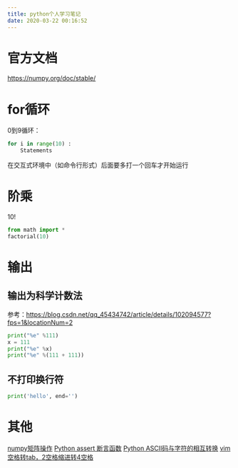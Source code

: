 ```yaml
---
title: python个人学习笔记
date: 2020-03-22 00:16:52
---
```


# 官方文档

<https://numpy.org/doc/stable/>

# for循环
0到9循环：
```py
for i in range(10) :
	Statements

```
在交互式环境中（如命令行形式）后面要多打一个回车才开始运行

# 阶乘
10!
```py
from math import *
factorial(10)
```

# 输出
## 输出为科学计数法
参考：<https://blog.csdn.net/qq_45434742/article/details/102094577?fps=1&locationNum=2>

```py
print("%e" %111)
x = 111
print("%e" %x)
print("%e" %(111 + 111))
```

## 不打印换行符

```py
print('hello', end='')
```

# 其他
[numpy矩阵操作](https://blog.csdn.net/qq_41961459/article/details/119832031)
[Python assert 断言函数](https://www.cnblogs.com/hezhiyao/p/7805278.html)
[Python ASCII码与字符的相互转换](https://blog.csdn.net/beautiful77moon/article/details/88873261)
[vim 空格转tab，2空格缩进转4空格](https://blog.csdn.net/windeal3203/article/details/67638038)
